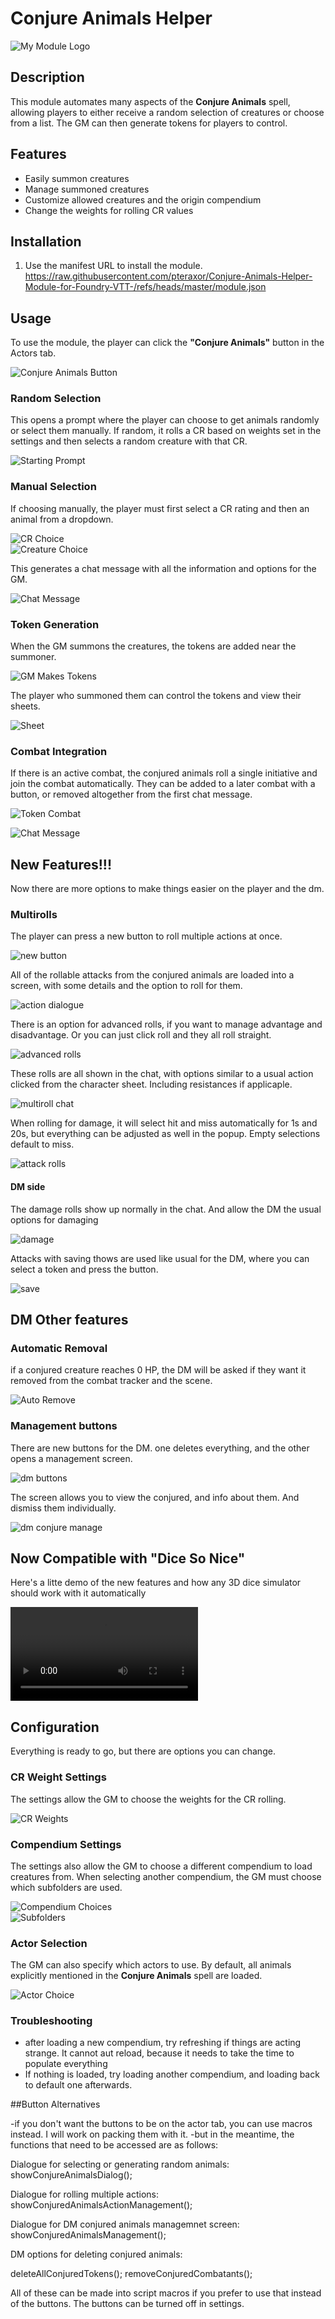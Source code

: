 # Conjure Animals Helper

![My Module Logo](assets/animals-icon.png)

## Description
This module automates many aspects of the **Conjure Animals** spell, allowing players to either receive a random selection of creatures or choose from a list. The GM can then generate tokens for players to control.

## Features
- Easily summon creatures
- Manage summoned creatures
- Customize allowed creatures and the origin compendium
- Change the weights for rolling CR values

## Installation
1. Use the manifest URL to install the module.
https://raw.githubusercontent.com/pteraxor/Conjure-Animals-Helper-Module-for-Foundry-VTT-/refs/heads/master/module.json

## Usage
To use the module, the player can click the **"Conjure Animals"** button in the Actors tab. 

![Conjure Animals Button](assets/player_conjure_btn.PNG)

### Random Selection
This opens a prompt where the player can choose to get animals randomly or select them manually. If random, it rolls a CR based on weights set in the settings and then selects a random creature with that CR.

![Starting Prompt](assets/player_prompt_start.PNG)

### Manual Selection
If choosing manually, the player must first select a CR rating and then an animal from a dropdown.

![CR Choice](assets/player_summon_man_cr.PNG)  
![Creature Choice](assets/player_summon_man_choices.png)

This generates a chat message with all the information and options for the GM.

![Chat Message](assets/player_summon_chat_message.PNG)

### Token Generation
When the GM summons the creatures, the tokens are added near the summoner.

![GM Makes Tokens](assets/gm_makes_tokens.PNG)

The player who summoned them can control the tokens and view their sheets.

![Sheet](assets/player_has_sheets.PNG)

### Combat Integration
If there is an active combat, the conjured animals roll a single initiative and join the combat automatically. They can be added to a later combat with a button, or removed altogether from the first chat message.

![Token Combat](assets/tokens_added_to_combat.PNG)

![Chat Message](assets/player_summon_chat_message.PNG)

## New Features!!!

Now there are more options to make things easier on the player and the dm.



### Multirolls
The player can press a new button to roll multiple actions at once.

![new button](https://i.imgur.com/0C3a7aM.png)

All of the rollable attacks from the conjured animals are loaded into a screen, with some details and the option to roll for them.

![action dialogue](https://i.imgur.com/sXnOkw8.png)

There is an option for advanced rolls, if you want to manage advantage and disadvantage. Or you can just click roll and they all roll straight.

![advanced rolls](https://i.imgur.com/NTQwgCw.png)

These rolls are all shown in the chat, with options similar to a usual action clicked from the character sheet. Including resistances if applicaple.

![multiroll chat](https://i.imgur.com/DuFzXuF.png)

When rolling for damage, it will select hit and miss automatically for 1s and 20s, but everything can be adjusted as well in the popup. Empty selections default to miss.

![attack rolls](https://i.imgur.com/powV1f6.png)

#### DM side

The damage rolls show up normally in the chat. And allow the DM the usual options for damaging

![damage](https://i.imgur.com/lM86RsF.png)

Attacks with saving thows are used like usual for the DM, where you can select a token and press the button.

![save](https://i.imgur.com/FKhUQNY.png)

## DM Other features

### Automatic Removal
if a conjured creature reaches 0 HP, the DM will be asked if they want it removed from the combat tracker and the scene.

![Auto Remove](https://i.imgur.com/7hCuh4t.png)

### Management buttons

There are new buttons for the DM. one deletes everything, and the other opens a management screen.

![dm buttons](https://i.imgur.com/p9D3ST6.png)

The screen allows you to view the conjured, and info about them. And dismiss them individually.

![dm conjure manage](https://i.imgur.com/qrUYmoQ.png)

## Now Compatible with "Dice So Nice"

Here's a litte demo of the new features and how any 3D dice simulator should work with it automatically

![demo vid](https://i.imgur.com/EonwUKw.mp4)

## Configuration
Everything is ready to go, but there are options you can change.

### CR Weight Settings
The settings allow the GM to choose the weights for the CR rolling.

![CR Weights](assets/cr_weight_settings.PNG)

### Compendium Settings
The settings also allow the GM to choose a different compendium to load creatures from. When selecting another compendium, the GM must choose which subfolders are used.

![Compendium Choices](assets/compendium_setting_dropdown.PNG)  
![Subfolders](assets/subfolder_select.PNG)

### Actor Selection
The GM can also specify which actors to use. By default, all animals explicitly mentioned in the **Conjure Animals** spell are loaded.

![Actor Choice](assets/actor_select.PNG)


### Troubleshooting

- after loading a new compendium, try refreshing if things are acting strange. It cannot aut reload, because it needs to take the time to populate everything
- If nothing is loaded, try loading another compendium, and loading back to default one afterwards.

##Button Alternatives

-if you don't want the buttons to be on the actor tab, you can use macros instead. I will work on packing them with it.
-but in the meantime, the functions that need to be accessed are as follows:

Dialogue for selecting or generating random animals:
showConjureAnimalsDialog();

Dialogue for rolling multiple actions:
showConjuredAnimalsActionManagement();

Dialogue for DM conjured animals managemnet screen:
showConjuredAnimalsManagement();

DM options for deleting conjured animals:

deleteAllConjuredTokens();
removeConjuredCombatants();

All of these can be made into script macros if you prefer to use that instead of the buttons. The buttons can be turned off in settings.
